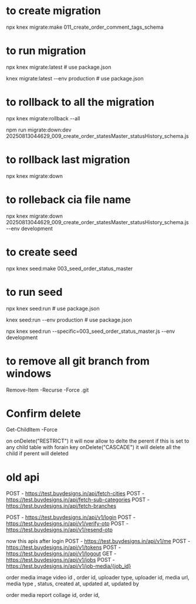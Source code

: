 # to create migration
npx knex migrate:make 011_create_order_comment_tags_schema

# to run migration
npx knex migrate:latest   # use package.json

knex migrate:latest --env production # use package.json

# to rollback to all the migration
npx knex migrate:rollback --all

npm run migrate:down:dev 20250813044629_009_create_order_statesMaster_statusHistory_schema.js


# to rollback last migration 
npx knex migrate:down
# to rolleback cia file name
npx knex migrate:down 20250813044629_009_create_order_statesMaster_statusHistory_schema.js --env development
  
# to create seed
npx knex seed:make 003_seed_order_status_master

# to run seed 
npx knex seed:run # use package.json

knex seed:run --env production # use package.json

npx knex seed:run --specific=003_seed_order_status_master.js --env development

# to remove all git branch from windows
Remove-Item -Recurse -Force .git
# Confirm delete
Get-ChildItem -Force 



on 
onDelete("RESTRICT") it will now allow to delte the perent if this is set to any child table with forain key
onDelete("CASCADE") it will delete all the child if perent will deleted


# old api
POST - https://test.buydesigns.in/api/fetch-cities
POST - https://test.buydesigns.in/api/fetch-sub-categories
POST - https://test.buydesigns.in/api/fetch-branches

POST - https://test.buydesigns.in/api/v1/login
POST - https://test.buydesigns.in/api/v1/verify-otp
POST - https://test.buydesigns.in/api/v1/resend-otp

now this apis after login
POST - https://test.buydesigns.in/api/v1/me
POST - https://test.buydesigns.in/api/v1/tokens
POST - https://test.buydesigns.in/api/v1/logout
GET - https://test.buydesigns.in/api/v1/jobs
POST - https://test.buydesigns.in/api/v1/job-media/{job_id}


order media image video
id , order id, uploader type, uploader id, media url, media type , status, created at, updated at, updated by

order media report collage
id, order id, 